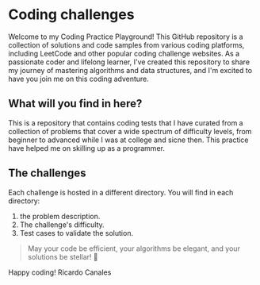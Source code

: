 # Coding challenges
Welcome to my Coding Practice Playground! This GitHub repository is a collection of solutions and code samples from various coding platforms, including LeetCode and other popular coding challenge websites. As a passionate coder and lifelong learner, I've created this repository to share my journey of mastering algorithms and data structures, and I'm excited to have you join me on this coding adventure.

## What will you find in here?
This is a repository that contains coding tests that I have curated from a collection of problems that cover a wide spectrum of difficulty levels, from beginner to advanced while I was at college and sicne then. This practice have helped me on skilling up as a programmer.

## The challenges
Each challenge is hosted in a different directory. You will find in each directory:
1. the problem description.
2. The challenge's difficulty.
3. Test cases to validate the solution.

> May your code be efficient, your algorithms be elegant, and your solutions be stellar! 🌟

Happy coding!
Ricardo Canales
